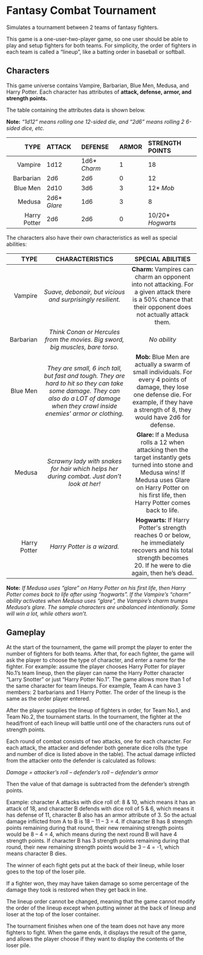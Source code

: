 # Fantasy Combat Tournament
Simulates a tournament between 2 teams of fantasy fighters.

This game is a one-user-two-player game, so one user should be able to play and setup fighters for both teams. For simplicity, the order of fighters in each team is called a “lineup”, like a batting order in baseball or softball.

## Characters

This game universe contains Vampire, Barbarian, Blue Men, Medusa, and Harry Potter. Each character has attributes of **attack, defense, armor, and strength points.**

The table containing the attributes data is shown below.

**Note:** *“1d12” means rolling one 12-sided die, and “2d6” means rolling 2 6-sided dice, etc.*

| TYPE | ATTACK | DEFENSE | ARMOR | STRENGTH POINTS |
| ---: | :--- | :--- | :--- | :--- |
| Vampire | 1d12 | 1d6\* *Charm* | 1 | 18 |
| Barbarian | 2d6 | 2d6 | 0 | 12 |
| Blue Men | 2d10 | 3d6 | 3 | 12\* *Mob* |
| Medusa | 2d6\* *Glare* | 1d6 | 3 | 8 |
| Harry Potter | 2d6 | 2d6 | 0 | 10/20\* *Hogwarts* |

The characters also have their own characteristics as well as special abilities:

| TYPE | CHARACTERISTICS | SPECIAL ABILITIES | 
| ---: | :---: | :---: |
| Vampire | *Suave, debonair, but vicious and surprisingly resilient.* | **Charm:** Vampires can charm an opponent into not attacking. For a given attack there is a 50% chance that their opponent does not actually attack them. |
| Barbarian | *Think Conan or Hercules from the movies. Big sword, big muscles, bare torso.* | *No ability* |
| Blue Men | *They are small, 6 inch tall, but fast and tough. They are hard to hit so they can take some damage. They can also do a LOT of damage when they crawl inside enemies’ armor or clothing.* | **Mob:** Blue Men are actually a swarm of small individuals. For every 4 points of damage, they lose one defense die. For example, if they have a strength of 8, they would have 2d6 for defense. |
| Medusa | *Scrawny lady with snakes for hair which helps her during combat. Just don’t look at her!* | **Glare:** If a Medusa rolls a 12 when attacking then the target instantly gets turned into stone and Medusa wins! If Medusa uses Glare on Harry Potter on his first life, then Harry Potter comes back to life. |
| Harry Potter | *Harry Potter is a wizard.* | **Hogwarts:** If Harry Potter's strength reaches 0 or below, he immediately recovers and his total strength becomes 20. If he were to die again, then he’s dead. |

**Note:** *If Medusa uses “glare” on Harry Potter on his first life, then Harry Potter comes back to life after using “hogwarts”.
If the Vampire’s “charm” ability activates when Medusa uses “glare”, the Vampire’s charm trumps Medusa’s glare. The sample characters are unbalanced intentionally. Some will win a lot, while others won’t.*

## Gameplay

At the start of the tournament, the game will prompt the player to enter the number of fighters for both teams. After that, for each fighter, the game will ask the player to choose the type of character, and enter a name for the fighter. For example: assume the player chooses Harry Potter for player No.1’s team lineup, then the player can name the Harry Potter character “Larry Snotter” or just “Harry Potter No.1”. The game allows more than 1 of the same character for team lineups. For example, Team A can have 3 members: 2 barbarians and 1 Harry Potter. The order of the lineup is the same as the order player entered.

After the player supplies the lineup of fighters in order, for Team No.1, and Team No.2, the tournament starts. In the tournament, the fighter at the head/front of each lineup will battle until one of the characters runs out of strength points.

Each round of combat consists of two attacks, one for each character. For each attack, the attacker and defender both generate dice rolls (the type and number of dice is listed above in the table). The actual damage inflicted from the attacker onto the defender is calculated as follows:

*Damage = attacker’s roll – defender’s roll – defender’s armor*

Then the value of that damage is subtracted from the defender’s strength points.

Example: character A attacks with dice roll of: 8 & 10, which means it has an attack of 18, and character B defends with dice roll of 5 & 6,  which means it has defense of 11, character B also has an armor attribute of 3. So the actual damage inflicted from A to B is 18 – 11 – 3 = 4. If character B has 8 strength points remaining during that round, their new remaining strength points would be 8 – 4 = 4, which means during the next round B will have 4 strength points. If character B has 3 strength points remaining during that round, their new remaining strength points would be 3 – 4 = -1, which means character B dies.

The winner of each fight gets put at the back of their lineup, while loser goes to the top of the loser pile.

If a fighter won, they may have taken damage so some percentage of the damage they took is restored when they get back in line.

The lineup order cannot be changed, meaning that the game cannot modify the order of the lineup except when putting winner at the back of lineup and loser at the top of the loser container.

The tournament finishes when one of the team does not have any more fighters to fight. When the game ends, it displays the result of the game, and allows the player choose if they want to display the contents of the loser pile.
